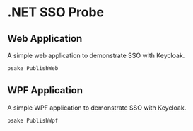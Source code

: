 # .NET SSO Probe

## Web Application

A simple web application to demonstrate SSO with Keycloak.

```powershell
psake PublishWeb
```

## WPF Application

A simple WPF application to demonstrate SSO with Keycloak.

```powershell
psake PublishWpf
```
